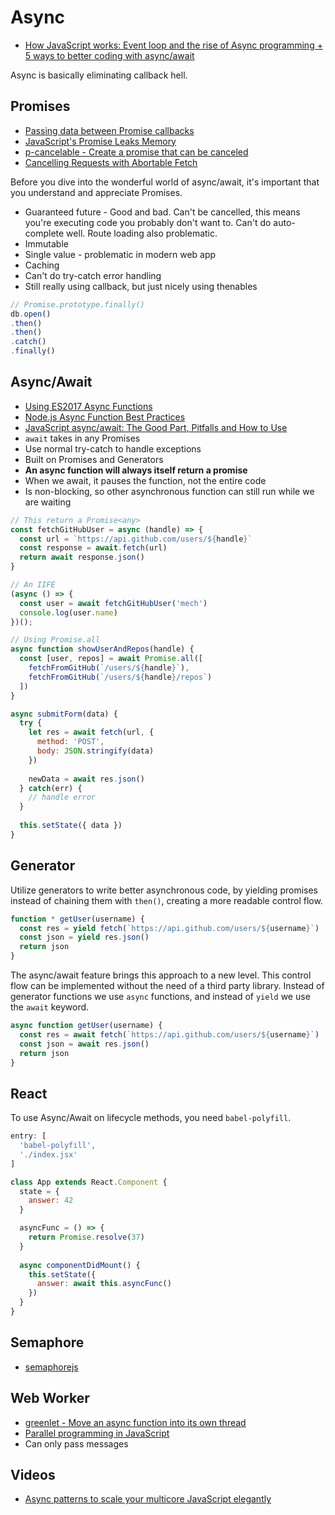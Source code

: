 # Async

* [How JavaScript works: Event loop and the rise of Async programming + 5 ways to better coding with async/await](https://blog.sessionstack.com/how-javascript-works-event-loop-and-the-rise-of-async-programming-5-ways-to-better-coding-with-2f077c4438b5)

Async is basically eliminating callback hell.

## Promises

* [Passing data between Promise callbacks](http://2ality.com/2017/08/promise-callback-data-flow.html)
* [JavaScript's Promise Leaks Memory](https://alexn.org/blog/2017/10/11/javascript-promise-leaks-memory.html)
* [p-cancelable - Create a promise that can be canceled](https://github.com/sindresorhus/p-cancelable)
* [Cancelling Requests with Abortable Fetch](https://www.loxodrome.io/post/cancelling-requests/)

Before you dive into the wonderful world of async/await, it's important that you understand and appreciate Promises.

* Guaranteed future - Good and bad. Can't be cancelled, this means you're executing code you probably don't want to. Can't do auto-complete well. Route loading also problematic.
* Immutable
* Single value - problematic in modern web app
* Caching
* Can't do try-catch error handling
* Still really using callback, but just nicely using thenables

```js
// Promise.prototype.finally()
db.open()
.then()
.then()
.catch()
.finally()
```

## Async/Await

* [Using ES2017 Async Functions](https://css-tricks.com/using-es2017-async-functions/)
* [Node.js Async Function Best Practices](https://nemethgergely.com/async-function-best-practices/)
* [JavaScript async/await: The Good Part, Pitfalls and How to Use](https://hackernoon.com/javascript-async-await-the-good-part-pitfalls-and-how-to-use-9b759ca21cda)
* `await` takes in any Promises
* Use normal try-catch to handle exceptions
* Built on Promises and Generators
* **An async function will always itself return a promise**
* When we await, it pauses the function, not the entire code
* Is non-blocking, so other asynchronous function can still run while we are waiting 

```js
// This return a Promise<any>
const fetchGitHubUser = async (handle) => {
  const url = `https://api.github.com/users/${handle}`
  const response = await.fetch(url)
  return await response.json()
}

// An IIFE
(async () => {
  const user = await fetchGitHubUser('mech')
  console.log(user.name)
})();

// Using Promise.all
async function showUserAndRepos(handle) {
  const [user, repos] = await Promise.all([
    fetchFromGitHub(`/users/${handle}`),
    fetchFromGitHub(`/users/${handle}/repos`)
  ])
}

async submitForm(data) {
  try {
    let res = await fetch(url, {
      method: 'POST',
      body: JSON.stringify(data)
    })
    
    newData = await res.json()
  } catch(err) {
    // handle error
  }
  
  this.setState({ data })
}
```

## Generator

Utilize generators to write better asynchronous code, by yielding promises instead of chaining them with `then()`, creating a more readable control flow.

```js
function * getUser(username) {
  const res = yield fetch(`https://api.github.com/users/${username}`)
  const json = yield res.json()
  return json
}
```

The async/await feature brings this approach to a new level. This control flow can be implemented without the need of a third party library. Instead of generator functions we use `async` functions, and instead of `yield` we use the `await` keyword.

```js
async function getUser(username) {
  const res = await fetch(`https://api.github.com/users/${username}`)
  const json = await res.json()
  return json
}
```

## React

To use Async/Await on lifecycle methods, you need `babel-polyfill`.

```js
entry: [
  'babel-polyfill',
  './index.jsx'
]

class App extends React.Component {
  state = {
    answer: 42
  }

  asyncFunc = () => {
    return Promise.resolve(37)
  }
  
  async componentDidMount() {
    this.setState({
      answer: await this.asyncFunc()
    })
  }
}
```

## Semaphore

* [semaphorejs](https://github.com/nybblr/semaphorejs)

## Web Worker

* [greenlet - Move an async function into its own thread](https://github.com/developit/greenlet)
* [Parallel programming in JavaScript](https://itnext.io/achieving-parallelism-in-javascript-using-web-workers-8f921f2d26db)
* Can only pass messages

## Videos

* [Async patterns to scale your multicore JavaScript elegantly](https://www.youtube.com/watch?v=726eZyVtC0Y)

